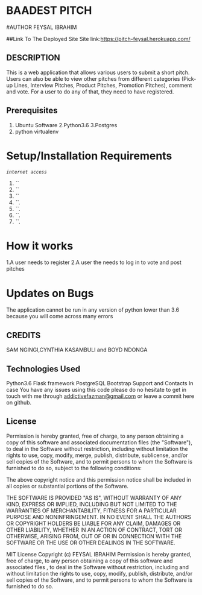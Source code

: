 # BAADEST PITCH
#AUTHOR
FEYSAL IBRAHIM

##Link To The Deployed Site
Site link:https://pitch-feysal.herokuapp.com/

## DESCRIPTION
This is a web application that allows various users to submit a short pitch. Users can also be able to view other pitches from different categories (Pick-up Lines, Interview Pitches, Product Pitches, Promotion Pitches), comment and vote. For a user to do any of that, they need to have registered.

## Prerequisites
1. Ubuntu Software
2.Python3.6
3.Postgres
4. python virtualenv
# Setup/Installation Requirements
_`internet access`_ 
1. _``_
2. _``_
3. _``_
4. _``_. 
6.  _``_. 
7.  _``_. 
8.  _``_. 
# How it works
1.A user needs to register
2.A user the needs to log in to vote and post pitches
# Updates on Bugs
The application cannot be run in any version of python lower than 3.6 because you will come across many errors

## CREDITS
SAM NGINGI,CYNTHIA KASAMBULI and BOYD NDONGA

## Technologies Used
Python3.6
Flask framework
PostgreSQL
Bootstrap
Support and Contacts
In case You have any issues using this code please do no hesitate to get in touch with me through addictivefazman@gmail.com or leave a commit here on github.

## License
Permission is hereby granted, free of charge, to any person obtaining a copy of this software and associated documentation files (the "Software"), to deal in the Software without restriction, including without limitation the rights to use, copy, modify, merge, publish, distribute, sublicense, and/or sell copies of the Software, and to permit persons to whom the Software is furnished to do so, subject to the following conditions:

The above copyright notice and this permission notice shall be included in all copies or substantial portions of the Software.

THE SOFTWARE IS PROVIDED "AS IS", WITHOUT WARRANTY OF ANY KIND, EXPRESS OR IMPLIED, INCLUDING BUT NOT LIMITED TO THE WARRANTIES OF MERCHANTABILITY, FITNESS FOR A PARTICULAR PURPOSE AND NONINFRINGEMENT. IN NO EVENT SHALL THE AUTHORS OR COPYRIGHT HOLDERS BE LIABLE FOR ANY CLAIM, DAMAGES OR OTHER LIABILITY, WHETHER IN AN ACTION OF CONTRACT, TORT OR OTHERWISE, ARISING FROM, OUT OF OR IN CONNECTION WITH THE SOFTWARE OR THE USE OR OTHER DEALINGS IN THE SOFTWARE.

MIT License Copyright (c) FEYSAL IBRAHIM Permission is hereby granted, free of charge, to any person obtaining a copy of this software and associated files , to deal in the Software without restriction, including and without limitation the rights to use, copy, modify, publish, distribute, and/or sell copies of the Software, and to permit persons to whom the Software is furnished to do so.